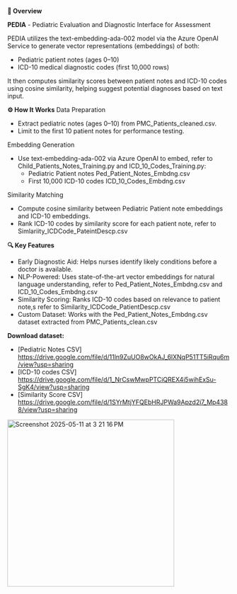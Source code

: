 **🧠 Overview**

**PEDIA** - Pediatric Evaluation and Diagnostic Interface for Assessment

PEDIA utilizes the text-embedding-ada-002 model via the Azure OpenAI Service to generate vector representations (embeddings) of both:
  - Pediatric patient notes (ages 0–10)
  - ICD-10 medical diagnostic codes (first 10,000 rows)

It then computes similarity scores between patient notes and ICD-10 codes using cosine similarity, helping suggest potential diagnoses based on text input.

**⚙️ How It Works**
Data Preparation
  - Extract pediatric notes (ages 0–10) from PMC_Patients_cleaned.csv.
  - Limit to the first 10 patient notes for performance testing.

Embedding Generation
  - Use text-embedding-ada-002 via Azure OpenAI to embed, refer to Child_Patients_Notes_Training.py and ICD_10_Codes_Training.py:
    - Pediatric Patient notes Ped_Patient_Notes_Embdng.csv 
    - First 10,000 ICD-10 codes ICD_10_Codes_Embdng.csv

Similarity Matching
  - Compute cosine similarity between Pediatric Patient note embeddings and ICD-10 embeddings.
  - Rank ICD-10 codes by similarity score for each patient note, refer to Simlariity_ICDCode_PateintDescp.csv

**🔍 Key Features**
- Early Diagnostic Aid: Helps nurses identify likely conditions before a doctor is available.
- NLP-Powered: Uses state-of-the-art vector embeddings for natural language understanding, refer to Ped_Patient_Notes_Embdng.csv and ICD_10_Codes_Embdng.csv
- Similarity Scoring: Ranks ICD-10 codes based on relevance to patient note,s refer to Similarity_ICDCode_PatientDescp.csv
- Custom Dataset: Works with the Ped_Patient_Notes_Embdng.csv dataset extracted from PMC_Patients_clean.csv

**Download dataset:** 
- [Pediatric Notes CSV] https://drive.google.com/file/d/11ln9ZuUO8wOkAJ_6lXNqP51TT5iRqu6m/view?usp=sharing
- [ICD-10 codes CSV] https://drive.google.com/file/d/1_NrCswMwpPTCiQREX4i5wihExSu-SgK4/view?usp=sharing
- [Similarity Score CSV] https://drive.google.com/file/d/1SYrMtjYFQEbHRJPWa9Apzd2i7_Mp4388/view?usp=sharing
  
<img width="377" alt="Screenshot 2025-05-11 at 3 21 16 PM" src="https://github.com/user-attachments/assets/56e423ad-4466-4fca-ae5c-97221cf6fcb1" />
